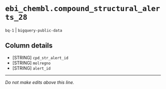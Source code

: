 # `ebi_chembl.compound_structural_alerts_28`
`bq-1` | `bigquery-public-data`

## Column details
* [STRING]    `cpd_str_alert_id`
* [STRING]    `molregno`
* [STRING]    `alert_id`

-------------------------------------------------------------------------------
*Do not make edits above this line.*
